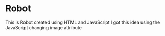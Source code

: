 # Robot
This is Robot created using HTML and JavaScript
I got this idea using the JavaScript changing image attribute
